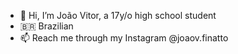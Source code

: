 - 👋 Hi, I’m João Vitor, a 17y/o high school student
- 🇧🇷 Brazilian
- 📫 Reach me through my Instagram @joaov.finatto

<!--
**Finatchos/Finatchos** is a ✨ _special_ ✨ repository because its `README.md` (this file) appears on your GitHub profile.

Here are some ideas to get you started:

- 🔭 I’m currently working on ...
- 🌱 I’m currently learning ...
- 👯 I’m looking to collaborate on ...
- 🤔 I’m looking for help with ...
- 💬 Ask me about ...
- 📫 How to reach me: ...
- 😄 Pronouns: ...
- ⚡ Fun fact: ...
-->
